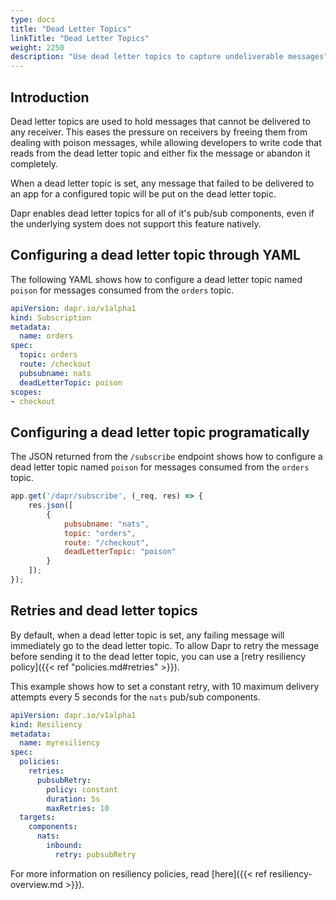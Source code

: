 ```yaml
---
type: docs
title: "Dead Letter Topics"
linkTitle: "Dead Letter Topics"
weight: 2250
description: "Use dead letter topics to capture undeliverable messages"
---
```


## Introduction

Dead letter topics are used to hold messages that cannot be delivered to any receiver. This eases the pressure on receivers by freeing them from dealing with poison messages, while allowing developers to write code that reads from the dead letter topic and either fix the message or abandon it completely.

When a dead letter topic is set, any message that failed to be delivered to an app for a configured topic will be put on the dead letter topic.

Dapr enables dead letter topics for all of it's pub/sub components, even if the underlying system does not support this feature natively.

## Configuring a dead letter topic through YAML

The following YAML shows how to configure a dead letter topic named `poison` for messages consumed from the `orders` topic.

```yaml
apiVersion: dapr.io/v1alpha1
kind: Subscription
metadata:
  name: orders
spec:
  topic: orders
  route: /checkout
  pubsubname: nats
  deadLetterTopic: poison
scopes:
- checkout
```

## Configuring a dead letter topic programatically

The JSON returned from the `/subscribe` endpoint shows how to configure a dead letter topic named `poison` for messages consumed from the `orders` topic.

```javascript
app.get('/dapr/subscribe', (_req, res) => {
    res.json([
        {
            pubsubname: "nats",
            topic: "orders",
            route: "/checkout",
            deadLetterTopic: "poison"
        }
    ]);
});
```

## Retries and dead letter topics

By default, when a dead letter topic is set, any failing message will immediately go to the dead letter topic.
To allow Dapr to retry the message before sending it to the dead letter topic, you can use a [retry resiliency policy]({{< ref "policies.md#retries" >}}).

This example shows how to set a constant retry, with 10 maximum delivery attempts every 5 seconds for the `nats` pub/sub components.

```yaml
apiVersion: dapr.io/v1alpha1
kind: Resiliency
metadata:
  name: myresiliency
spec:
  policies:
    retries:
      pubsubRetry:
        policy: constant
        duration: 5s
        maxRetries: 10
  targets:
    components:
      nats:
        inbound:
          retry: pubsubRetry
```

For more information on resiliency policies, read [here]({{< ref resiliency-overview.md >}}).
